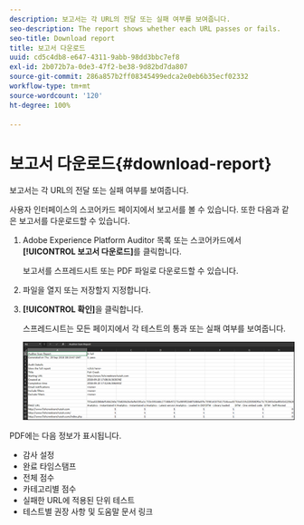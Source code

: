 ```yaml
---
description: 보고서는 각 URL의 전달 또는 실패 여부를 보여줍니다.
seo-description: The report shows whether each URL passes or fails.
seo-title: Download report
title: 보고서 다운로드
uuid: cd5c4db8-e647-4311-9abb-98dd3bbc7ef8
exl-id: 2b072b7a-0de3-47f2-be38-9d82bd7da807
source-git-commit: 286a857b2ff08345499edca2e0eb6b35ecf02332
workflow-type: tm+mt
source-wordcount: '120'
ht-degree: 100%

---
```


# 보고서 다운로드{#download-report}

보고서는 각 URL의 전달 또는 실패 여부를 보여줍니다.

사용자 인터페이스의 스코어카드 페이지에서 보고서를 볼 수 있습니다. 또한 다음과 같은 보고서를 다운로드할 수 있습니다.

1. Adobe Experience Platform Auditor 목록 또는 스코어카드에서 **[!UICONTROL 보고서 다운로드]**&#x200B;를 클릭합니다.

   보고서를 스프레드시트 또는 PDF 파일로 다운로드할 수 있습니다.
1. 파일을 열지 또는 저장할지 지정합니다.

1. **[!UICONTROL 확인]**&#x200B;을 클릭합니다.

   스프레드시트는 모든 페이지에서 각 테스트의 통과 또는 실패 여부를 보여줍니다.

   ![](assets/sheet.png)

PDF에는 다음 정보가 표시됩니다.

* 감사 설정
* 완료 타임스탬프
* 전체 점수
* 카테고리별 점수
* 실패한 URL에 적용된 단위 테스트
* 테스트별 권장 사항 및 도움말 문서 링크
